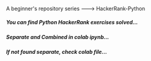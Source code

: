 A beginner's repository series ---> HackerRank-Python
 ##### You can find Python HackerRank exercises solved... 
 ##### Separate and Combined in colab ipynb...
 ##### If not found separate, check colab file...
